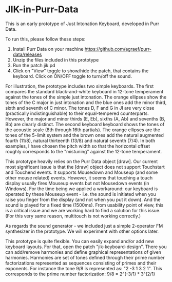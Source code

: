 # JIK-in-Purr-Data
This is an early prototype of Just Intonation Keyboard, developed in Purr Data. 

To run this, please follow these steps: 
 1. Install Purr Data on your machine
 	https://github.com/agraef/purr-data/releases
 2. Unzip the files included in this prototype
 3. Run the patch jik.pd
 4. Click on "View" toggle to show/hide the patch, that contains the keyboard. Click on ON/OFF toggle to turn/off the sound. 

For illustration, the prototype includes two simple keyboards. The first compares the standard black-and-white keyboard in 12-tone temperament against the tones of the simple just intonation.  The orange ellipses show the tones of the C major in just intonation and the blue ones add the minor third, sixth and seventh of C minor.  The tones D, F and G in JI are very close (practically indistinguishable) to their equal-tempered counterparts. However, the major and minor thirds (E, Eb), sixths (A, Ab) and sevenths (B, Bb) are clearly distinct. The second keyboard keyboard shows the tones of the acoustic scale (8th through 16th partials). The orange ellipses are the tones of the 5-limit system and the brown ones add the natural augmented fourth (11/8), natural thirteenth (13/8) and natural seventh (7/4).  In both examples, I have chosen the pitch width so that the horizontal offset roughly corresponds to the "mistuning" against the 12-tone temperament. 

This prototype heavily relies on the Purr Data object [draw]. Our current most significant issue is that the [draw] object does not support Touchstart and Touchend events. It supports Mousedown and Mouseup (and some other mouse related) events. However, it seems that touching a touch display usually fires Mouseup events but not Mousedown events (in Windows).  For the time being we applied a workaround: our keyboard is operated by these Mouseup event - i.e. the sound is initiated when you raise you finger from the display (and not when you put it down). And the sound is played for a fixed time (1500ms).  From usability point of view, this is a critical issue and we are working hard to find a solution for this issue. (For this very same reason, multitouch is not working correctly.)

As regards the sound generator - we included just a simple 2-operator FM synthesizer in the prototype.  We will experiment with other options later.  

This prototype is quite flexible. You can easily expand and/or add new keyboard layouts. For that, open the patch "jik-keyboard-design".  There you can add/remove harmonies and define graphical representations of given harmonies. Harmonies are set of tones defined through their prime number factorizations represented as sequences consisting of primes and their exponents. For instance the tone 9/8 is represented as: "2 -3 1 3 2 1".  This corresponds to the prime number factorization:
    9/8 = 2^(-3/1) * 3^(2/1)
